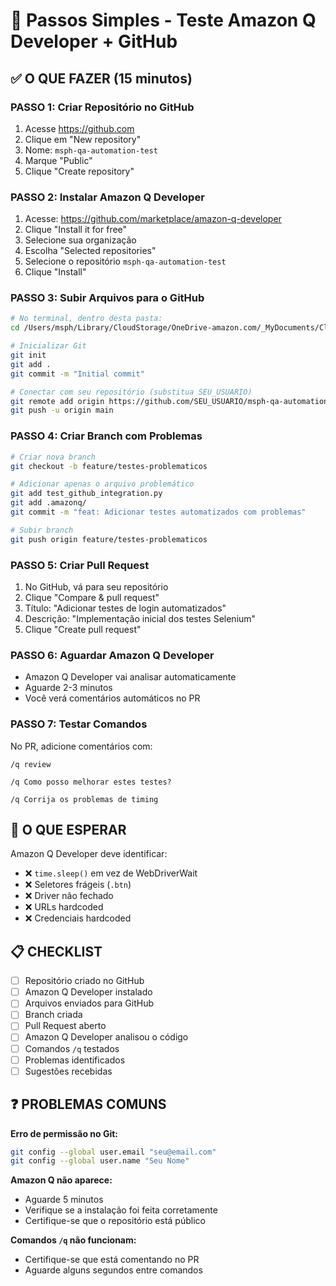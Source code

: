 # 🚀 Passos Simples - Teste Amazon Q Developer + GitHub

## ✅ O QUE FAZER (15 minutos)

### PASSO 1: Criar Repositório no GitHub
1. Acesse https://github.com
2. Clique em "New repository"
3. Nome: `msph-qa-automation-test`
4. Marque "Public"
5. Clique "Create repository"

### PASSO 2: Instalar Amazon Q Developer
1. Acesse: https://github.com/marketplace/amazon-q-developer
2. Clique "Install it for free"
3. Selecione sua organização
4. Escolha "Selected repositories"
5. Selecione o repositório `msph-qa-automation-test`
6. Clique "Install"

### PASSO 3: Subir Arquivos para o GitHub
```bash
# No terminal, dentro desta pasta:
cd /Users/msph/Library/CloudStorage/OneDrive-amazon.com/_MyDocuments/Clientes/Cogna/Projetos/Qualidade/Cogna_Quality_Test

# Inicializar Git
git init
git add .
git commit -m "Initial commit"

# Conectar com seu repositório (substitua SEU_USUARIO)
git remote add origin https://github.com/SEU_USUARIO/msph-qa-automation-test.git
git push -u origin main
```

### PASSO 4: Criar Branch com Problemas
```bash
# Criar nova branch
git checkout -b feature/testes-problematicos

# Adicionar apenas o arquivo problemático
git add test_github_integration.py
git add .amazonq/
git commit -m "feat: Adicionar testes automatizados com problemas"

# Subir branch
git push origin feature/testes-problematicos
```

### PASSO 5: Criar Pull Request
1. No GitHub, vá para seu repositório
2. Clique "Compare & pull request"
3. Título: "Adicionar testes de login automatizados"
4. Descrição: "Implementação inicial dos testes Selenium"
5. Clique "Create pull request"

### PASSO 6: Aguardar Amazon Q Developer
- Amazon Q Developer vai analisar automaticamente
- Aguarde 2-3 minutos
- Você verá comentários automáticos no PR

### PASSO 7: Testar Comandos
No PR, adicione comentários com:
```
/q review
```
```
/q Como posso melhorar estes testes?
```
```
/q Corrija os problemas de timing
```

## 🎯 O QUE ESPERAR

Amazon Q Developer deve identificar:
- ❌ `time.sleep()` em vez de WebDriverWait
- ❌ Seletores frágeis (`.btn`)
- ❌ Driver não fechado
- ❌ URLs hardcoded
- ❌ Credenciais hardcoded

## 📋 CHECKLIST

- [ ] Repositório criado no GitHub
- [ ] Amazon Q Developer instalado
- [ ] Arquivos enviados para GitHub
- [ ] Branch criada
- [ ] Pull Request aberto
- [ ] Amazon Q Developer analisou o código
- [ ] Comandos `/q` testados
- [ ] Problemas identificados
- [ ] Sugestões recebidas

## ❓ PROBLEMAS COMUNS

**Erro de permissão no Git:**
```bash
git config --global user.email "seu@email.com"
git config --global user.name "Seu Nome"
```

**Amazon Q não aparece:**
- Aguarde 5 minutos
- Verifique se a instalação foi feita corretamente
- Certifique-se que o repositório está público

**Comandos `/q` não funcionam:**
- Certifique-se que está comentando no PR
- Aguarde alguns segundos entre comandos
